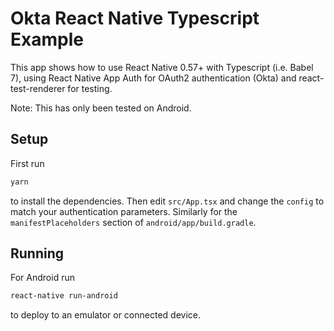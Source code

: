 # Okta React Native Typescript Example

This app shows how to use React Native 0.57+ with Typescript
(i.e. Babel 7), using React Native App Auth for OAuth2
authentication (Okta) and react-test-renderer for testing.

Note: This has only been tested on Android.

## Setup

First run

```bash
yarn
```

to install the dependencies. Then edit `src/App.tsx` and change the `config` to match your
authentication parameters. Similarly for the `manifestPlaceholders` section of
`android/app/build.gradle`.

## Running

For Android run

```bash
react-native run-android
```

to deploy to an emulator or connected device.
